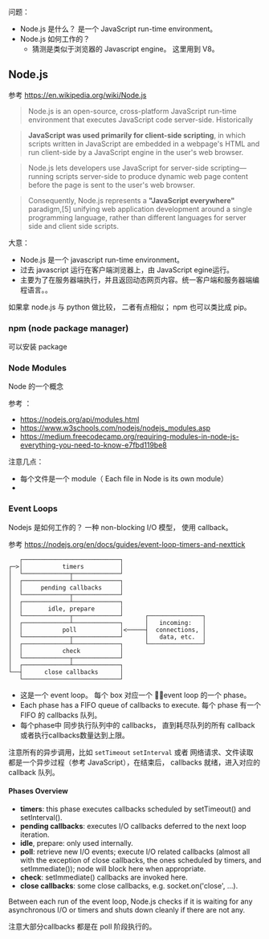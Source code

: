

问题：

- Node.js 是什么？ 是一个 JavaScript run-time environment。
- Node.js 如何工作的？
    - 猜测是类似于浏览器的 Javascript engine。 这里用到 V8。



## Node.js

参考 <https://en.wikipedia.org/wiki/Node.js>

> Node.js is an open-source, cross-platform JavaScript run-time environment that executes JavaScript code server-side. Historically

> **JavaScript was used primarily for client-side scripting**, in which scripts written in JavaScript are embedded in a webpage's HTML and run client-side by a JavaScript engine in the user's web browser.

> Node.js lets developers use JavaScript for server-side scripting—running scripts server-side to produce dynamic web page content before the page is sent to the user's web browser.

> Consequently, Node.js represents a **"JavaScript everywhere"** paradigm,[5] unifying web application development around a single programming language, rather than different languages for server side and client side scripts.

大意：

- Node.js 是一个 javascript run-time environment。
- 过去 javascript 运行在客户端浏览器上，由 JavaScript egine运行。
- 主要为了在服务器端执行，并且返回动态网页内容。统一客户端和服务器端编程语言。。

如果拿 node.js 与 python 做比较， 二者有点相似； npm 也可以类比成 pip。

### npm (node package manager)

可以安装 package


### Node Modules

Node 的一个概念

参考 ：

- https://nodejs.org/api/modules.html
- https://www.w3schools.com/nodejs/nodejs_modules.asp
- https://medium.freecodecamp.org/requiring-modules-in-node-js-everything-you-need-to-know-e7fbd119be8

注意几点：

- 每个文件是一个 module（ Each file in Node is its own module）
-


### Event Loops

Nodejs 是如何工作的？ 一种 non-blocking I/O 模型， 使用 callback。

参考 <https://nodejs.org/en/docs/guides/event-loop-timers-and-nexttick>

```
   ┌───────────────────────────┐
┌─>│           timers          │
│  └─────────────┬─────────────┘
│  ┌─────────────┴─────────────┐
│  │     pending callbacks     │
│  └─────────────┬─────────────┘
│  ┌─────────────┴─────────────┐
│  │       idle, prepare       │
│  └─────────────┬─────────────┘      ┌───────────────┐
│  ┌─────────────┴─────────────┐      │   incoming:   │
│  │           poll            │<─────┤  connections, │
│  └─────────────┬─────────────┘      │   data, etc.  │
│  ┌─────────────┴─────────────┐      └───────────────┘
│  │           check           │
│  └─────────────┬─────────────┘
│  ┌─────────────┴─────────────┐
└──┤      close callbacks      │
   └───────────────────────────┘
```

- 这是一个 event loop。 每个 box 对应一个 event loop 的一个 phase。
- Each phase has a FIFO queue of callbacks to execute. 每个 phase 有一个 FIFO 的 callbacks 队列。
- 每个phase中 同步执行队列中的 callbacks， 直到耗尽队列的所有 callback或者执行callbacks数量达到上限。

注意所有的异步调用，比如  `setTimeout` `setInterval` 或者 网络请求、文件读取 都是一个异步过程（参考 JavaScript），在结束后， callbacks 就绪，进入对应的 callback 队列。

#### Phases Overview

- **timers**: this phase executes callbacks scheduled by setTimeout() and setInterval().
- **pending callbacks**: executes I/O callbacks deferred to the next loop iteration.
- **idle**, prepare: only used internally.
- **poll**: retrieve new I/O events; execute I/O related callbacks (almost all with the exception of close callbacks, the ones scheduled by timers, and setImmediate()); node will block here when appropriate.
- **check**: setImmediate() callbacks are invoked here.
- **close callbacks**: some close callbacks, e.g. socket.on('close', ...).

Between each run of the event loop, Node.js checks if it is waiting for any asynchronous I/O or timers and shuts down cleanly if there are not any.

注意大部分callbacks 都是在 poll 阶段执行的。
